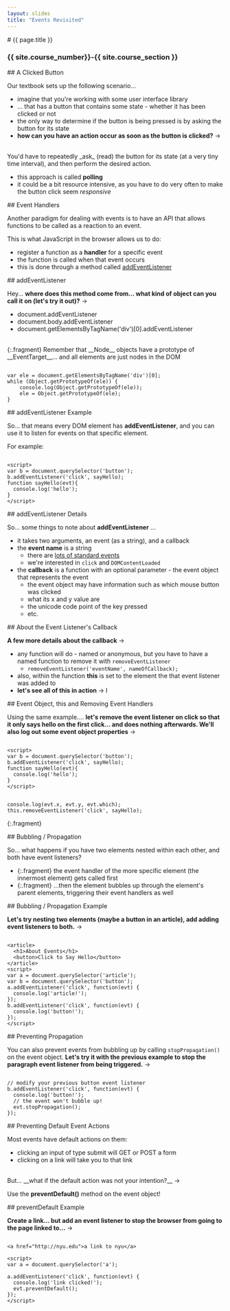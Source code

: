```yaml
---
layout: slides
title: "Events Revisited"
---
```


<section markdown="block" class="intro-slide">
# {{ page.title }}

### {{ site.course_number}}-{{ site.course_section }}

<p><small></small></p>
</section>

<section markdown="block">
## A Clicked Button

Our textbook sets up the following scenario...

* imagine that you're working with some user interface library
* ... that has a button that contains some state - whether it has been clicked or not
* the only way to determine if the button is being pressed is by asking the button for its state
* __how can you have an action occur as soon as the button is clicked?__ &rarr;

<br>
You'd have to repeatedly _ask_ (read) the button for its state (at a very tiny time interval), and then perform the desired action.

* this approach is called __polling__
* it could be a bit resource intensive, as you have to do very often to make the button click seem _responsive_

</section>

<section markdown="block">
## Event Handlers

Another paradigm for dealing with events is to have an API that allows functions to be called as a reaction to an event.

This is what JavaScript in the browser allows us to do:

* register a function as a __handler__ for a specific event
* the function is called when that event occurs
* this is done through a method called [addEventListener](https://developer.mozilla.org/en-US/docs/Web/API/EventTarget/addEventListener)

</section>

<section markdown="block">
## addEventListener

Hey... __where does this method come from... what kind of object can you call it on (let's try it out)?__ &rarr;

* document.addEventListener
* document.body.addEventListener
* document.getElementsByTagName('div')[0].addEventListener

<br>
{:.fragment} Remember that __Node__ objects have a prototype of __EventTarget__... and all elements are just nodes in the DOM

<pre><code data-trim contenteditable>
var ele = document.getElementsByTagName('div')[0];
while (Object.getPrototypeOf(ele)) { 
	console.log(Object.getPrototypeOf(ele)); 
	ele = Object.getPrototypeOf(ele);
}
</code></pre>
</section>

<section markdown="block">
## addEventListener Example

So... that means every DOM element has __addEventListener__, and you can use it to listen for events on that specific element.

For example:

<pre><code data-trim contenteditable>
&#x3C;script&#x3E;
var b = document.querySelector(&#x27;button&#x27;);
b.addEventListener(&#x27;click&#x27;, sayHello);
function sayHello(evt){
  console.log(&#x27;hello&#x27;);
}
&#x3C;/script&#x3E;
</code></pre>
</section>

<section markdown="block">
## addEventListener Details

So... some things to note about __addEventListener__ ...

* it takes two arguments, an event (as a string), and a callback
* the __event name__ is a string
	* there are [lots of standard events](https://developer.mozilla.org/en-US/docs/Web/Events)
	* we're interested in <code>click</code> and <code>DOMContentLoaded</code>
* the __callback__ is a function with an optional parameter - the event object that represents the event
	* the event object may have information such as which mouse button was clicked
	* what its x and y value are
	* the unicode code point of the key pressed
	* etc.
</section>

<section markdown="block">
## About the Event Listener's Callback

__A few more details about the callback__ &rarr;

* any function will do - named or anonymous, but you have to have a named function to remove it with <code>removeEventListener</code>
	* <code>removeEventListener('eventName', nameOfCallback);</code>
* also, within the function __this__ is set to the element the that event listener was added to
* __let's see all of this in action__ &rarr;
I

</section>

<section markdown="block">
## Event Object, this and Removing Event Handlers

Using the same example.... __let's remove the event listener on click so that it only says hello on the first click... and does nothing afterwards. We'll also log out some event object properties__ &rarr;

<pre><code data-trim contenteditable>
&#x3C;script&#x3E;
var b = document.querySelector(&#x27;button&#x27;);
b.addEventListener(&#x27;click&#x27;, sayHello);
function sayHello(evt){
  console.log(&#x27;hello&#x27;);
}
&#x3C;/script&#x3E;
</code></pre>

<pre><code data-trim contenteditable>
console.log(evt.x, evt.y, evt.which);
this.removeEventListener('click', sayHello);
</code></pre>
{:.fragment}
</section>

<section markdown="block">
## Bubbling / Propagation

So... what happens if you have two elements nested within each other, and both have event listeners?

* {:.fragment} the event handler of the more specific element (the innermost element) gets called first
* {:.fragment} ...then the element bubbles up through the element's parent elements, triggering their event handlers as well
</section>

<section markdown="block">
## Bubbling / Propagation Example

__Let's try nesting two elements (maybe a button in an article), add adding event listeners to both.__ &rarr;

<pre><code data-trim contenteditable>
&#x3C;article&#x3E;
  &#x3C;h1&#x3E;About Events&#x3C;/h1&#x3E;
  &#x3C;button&#x3E;Click to Say Hello&#x3C;/button&#x3E;
&#x3C;/article&#x3E;
&#x3C;script&#x3E;
var a = document.querySelector(&#x27;article&#x27;);  
var b = document.querySelector(&#x27;button&#x27;);
a.addEventListener(&#x27;click&#x27;, function(evt) {
  console.log(&#x27;article!&#x27;);  
});
b.addEventListener(&#x27;click&#x27;, function(evt) {
  console.log(&#x27;button!&#x27;);
});
&#x3C;/script&#x3E;
</code></pre>
</section>

<section markdown="block">
## Preventing Propagation

You can also prevent events from bubbling up by calling <code>stopPropagation()</code> on the event object. __Let's try it with the previous example to stop the paragraph event listener from being triggered.__ &rarr;


<pre><code data-trim contenteditable>
// modify your previous button event listener
b.addEventListener('click', function(evt) {
  console.log('button!');
  // the event won't bubble up!
  evt.stopPropagation();
});
</code></pre>
</section>

<section markdown="block">
## Preventing Default Event Actions

Most events have default actions on them:

* clicking an input of type submit will GET or POST a form
* clicking on a link will take you to that link

<br>
But... __what if the default action was not your intention?__ &rarr;

Use the __preventDefault()__ method on the event object!
</section>

<section markdown="block">
## preventDefault Example

__Create a link... but add an event listener to stop the browser from going to the page linked to...__ &rarr;

<pre><code data-trim contenteditable>
&#x3C;a href=&#x22;http://nyu.edu&#x22;&#x3E;a link to nyu&#x3C;/a&#x3E;

&#x3C;script&#x3E;
var a = document.querySelector(&#x27;a&#x27;);  

a.addEventListener(&#x27;click&#x27;, function(evt) {
  console.log(&#x27;link clicked!&#x27;);  
  evt.preventDefault();
});
&#x3C;/script&#x3E;
</code></pre>


</section>

